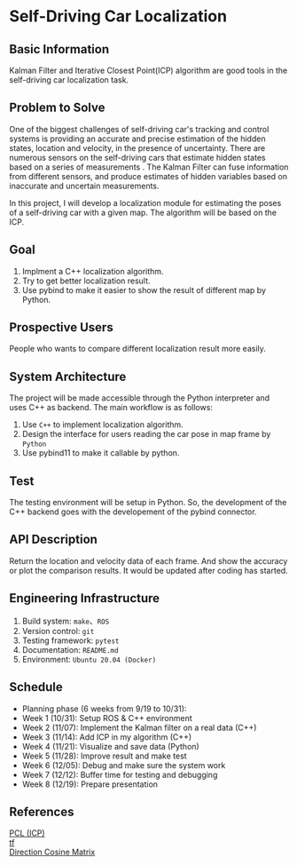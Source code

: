 # Self-Driving Car Localization

## Basic Information

Kalman Filter and Iterative Closest Point(ICP) algorithm are good tools in the self-driving car localization task.

## Problem to Solve

One of the biggest challenges of self-driving car's tracking and control systems is providing an accurate and precise estimation of the hidden states, location and velocity, in the presence of uncertainty. There are numerous sensors on the self-driving cars that estimate hidden states based on a series of measurements . The Kalman Filter can fuse information from different sensors, and produce estimates of hidden variables based on inaccurate and uncertain measurements.  

In this project, I will develop a localization module for estimating the poses of a self-driving car with a given map. The algorithm will be based on the ICP.

## Goal

1. Implment a C++ localization algorithm.
2. Try to get better localization result.
3. Use pybind to make it easier to show the result of different map by Python.

## Prospective Users

People who wants to compare different localization result more easily.

## System Architecture

The project will be made accessible through the Python interpreter and uses C++ as backend.
The main workflow is as follows:

1. Use `C++` to implement localization algorithm.  
2. Design the interface for users reading the car pose in map frame by `Python`  
3. Use pybind11 to make it callable by python.

## Test  
The testing environment will be setup in Python. So, the development of the C++ backend goes with the developement of the pybind connector.

## API Description

Return the location and velocity data of each frame. And show the accuracy or plot the comparison results.
It would be updated after coding has started.

## Engineering Infrastructure

1. Build system: `make`、`ROS`
2. Version control:  `git`
3. Testing framework: `pytest`
4. Documentation: `README.md`
5. Environment: `Ubuntu 20.04 (Docker)`

## Schedule

* Planning phase (6 weeks from 9/19 to 10/31):
* Week 1 (10/31): Setup ROS & C++ environment
* Week 2 (11/07): Implement the Kalman filter on a real data (C++)
* Week 3 (11/14): Add ICP in my algorithm (C++)
* Week 4 (11/21): Visualize and save data (Python)
* Week 5 (11/28): Improve result and make test
* Week 6 (12/05): Debug and make sure the system work
* Week 7 (12/12): Buffer time for testing and debugging
* Week 8 (12/19): Prepare presentation

## References

[PCL (ICP)](https://github.com/PointCloudLibrary/pcl)  
[tf](http://wiki.ros.org/tf)  
[Direction Cosine Matrix](http://www.starlino.com/dcm_tutorial.html) 